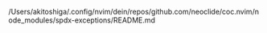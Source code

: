 /Users/akitoshiga/.config/nvim/dein/repos/github.com/neoclide/coc.nvim/node_modules/spdx-exceptions/README.md